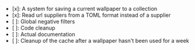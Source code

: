 - [x]: A system for saving a current wallpaper to a collection
- [x]: Read url suppliers from a TOML format instead of a supplier
- [ ]: Global negative filters
- [ ]: Code cleanup
- [ ]: Actual documentation
- [ ]: Cleanup of the cache after a wallpaper hasn't been used for a week